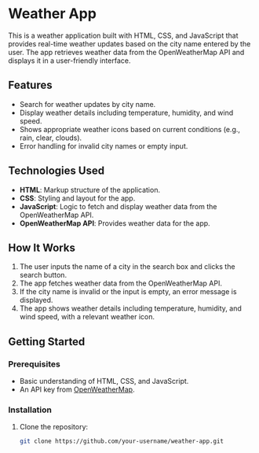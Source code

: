 # Weather App

This is a weather application built with HTML, CSS, and JavaScript that provides real-time weather updates based on the city name entered by the user. The app retrieves weather data from the OpenWeatherMap API and displays it in a user-friendly interface.

## Features

- Search for weather updates by city name.
- Display weather details including temperature, humidity, and wind speed.
- Shows appropriate weather icons based on current conditions (e.g., rain, clear, clouds).
- Error handling for invalid city names or empty input.

## Technologies Used

- **HTML**: Markup structure of the application.
- **CSS**: Styling and layout for the app.
- **JavaScript**: Logic to fetch and display weather data from the OpenWeatherMap API.
- **OpenWeatherMap API**: Provides weather data for the app.

## How It Works

1. The user inputs the name of a city in the search box and clicks the search button.
2. The app fetches weather data from the OpenWeatherMap API.
3. If the city name is invalid or the input is empty, an error message is displayed.
4. The app shows weather details including temperature, humidity, and wind speed, with a relevant weather icon.

## Getting Started

### Prerequisites

- Basic understanding of HTML, CSS, and JavaScript.
- An API key from [OpenWeatherMap](https://openweathermap.org/api).

### Installation

1. Clone the repository:
   ```bash
   git clone https://github.com/your-username/weather-app.git
   ```
